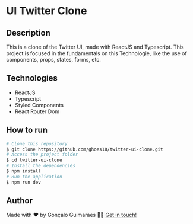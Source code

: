 # UI Twitter Clone
## Description
This is a clone of the Twitter UI, made with ReactJS and Typescript. This project is focused in the fundamentals on this Technologie, like the use of components, props, states, forms, etc.

## Technologies
- ReactJS
- Typescript
- Styled Components
- React Router Dom
## How to run
```bash
# Clone this repository
$ git clone https://github.com/ghoes18/twitter-ui-clone.git
# Access the project folder
$ cd twitter-ui-clone
# Install the dependencies
$ npm install
# Run the application
$ npm run dev
```
## Author
Made with ❤️ by Gonçalo Guimarães 👋🏽 [Get in touch!](https://www.linkedin.com/in/gon%C3%A7alo-guimar%C3%A3es-747a3b1a0/)